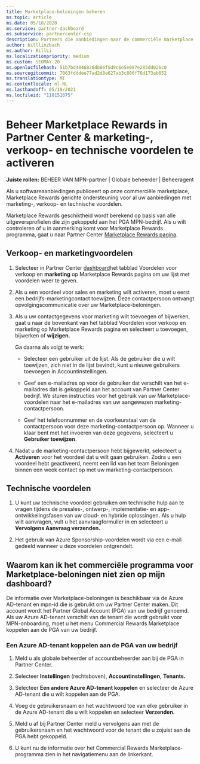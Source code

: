 ```yaml
---
title: Marketplace-beloningen beheren
ms.topic: article
ms.date: 05/18/2020
ms.service: partner-dashboard
ms.subservice: partnercenter-csp
description: Partners die aanbiedingen naar de commerciële marketplace publiceren, komen in aanmerking voor voordelen die marketingondersteuning bieden.
author: billlinzbach
ms.author: BillLi
ms.localizationpriority: medium
ms.custom: SEOMAY.20
ms.openlocfilehash: 51b7bd4846826db86f5d9c6e5e087e285dd026c0
ms.sourcegitcommit: 7063fdddee77ad2d8e627ab3c806f76d173ab652
ms.translationtype: MT
ms.contentlocale: nl-NL
ms.lasthandoff: 05/19/2021
ms.locfileid: "110151675"
---
```

# <a name="manage-marketplace-rewards-in-partner-center--activate-marketing-sales-and-technical-benefits"></a>Beheer Marketplace Rewards in Partner Center & marketing-, verkoop- en technische voordelen te activeren

**Juiste rollen:** BEHEER VAN MPN-partner | Globale beheerder | Beheeragent

Als u softwareaanbiedingen publiceert op onze commerciële marketplace, Marketplace Rewards gerichte ondersteuning voor al uw aanbiedingen met marketing-, verkoop- en technische voordelen.

Marketplace Rewards geschiktheid wordt berekend op basis van alle uitgeversprofielen die zijn gekoppeld aan het PGA MPN-bedrijf. Als u wilt controleren of u in aanmerking komt voor Marketplace Rewards programma, gaat u naar Partner Center [Marketplace Rewards pagina](https://partner.microsoft.com/dashboard/mpn/program/commercialmarketplace).

## <a name="sales-and-marketing-benefits"></a>Verkoop- en marketingvoordelen

1. Selecteer in Partner Center [dashboard](https://partner.microsoft.com/dashboard)het tabblad Voordelen voor verkoop en **marketing** op Marketplace Rewards pagina om uw lijst met voordelen weer te geven. 

2. Als u een voordeel voor sales en marketing wilt activeren, moet u eerst een bedrijfs-marketingcontact toewijzen. Deze contactpersoon ontvangt opvolgingscommunicatie over uw Marketplace-beloningen.

3. Als u uw contactgegevens voor marketing wilt toevoegen of bijwerken, gaat u naar de bovenkant van het tabblad Voordelen voor verkoop en marketing op Marketplace Rewards pagina en selecteert u toevoegen, bijwerken of **wijzigen.** 

   Ga daarna als volgt te werk:

   - Selecteer een gebruiker uit de lijst. Als de gebruiker die u wilt toewijzen, zich niet in de lijst bevindt, kunt u nieuwe gebruikers toevoegen in Accountinstellingen.

   - Geef een e-mailadres op voor de gebruiker dat verschilt van het e-mailadres dat is gekoppeld aan het account van Partner Center bedrijf. We sturen instructies voor het gebruik van uw Marketplace-voordelen naar het e-mailadres van uw aangewezen marketing-contactpersoon.

   - Geef het telefoonnummer en de voorkeurstaal van de contactpersoon voor deze marketing-contactpersoon op. Wanneer u klaar bent met het invoeren van deze gegevens, selecteert u **Gebruiker toewijzen**.

4. Nadat u de marketing-contactpersoon hebt bijgewerkt, selecteert u **Activeren** voor het voordeel dat u wilt gaan gebruiken. Zodra u een voordeel hebt geactiveerd, neemt een lid van het team Beloningen binnen een week contact op met uw marketing-contactpersoon.

## <a name="technical-benefits"></a>Technische voordelen

1. U kunt uw technische voordeel gebruiken om technische hulp aan te vragen tijdens de presales-, ontwerp-, implementatie- en app-ontwikkelingsfasen van uw cloud- en hybride oplossingen. Als u hulp wilt aanvragen, vult u het aanvraagformulier in en selecteert u **Vervolgens Aanvraag verzenden.**

2. Het gebruik van Azure Sponsorship-voordelen wordt via een e-mail gedeeld wanneer u deze voordelen ontgrendelt.

## <a name="why-cant-i-see-the-commercial-marketplace-rewards-program-on-my-dashboard"></a>Waarom kan ik het commerciële programma voor Marketplace-beloningen niet zien op mijn dashboard?

De informatie over Marketplace-beloningen is beschikbaar via de Azure AD-tenant en mpn-id die is gebruikt om uw Partner Center maken. Dit account wordt het Partner Global Account (PGA) van uw bedrijf genoemd. Als uw Azure AD-tenant verschilt van de tenant die wordt gebruikt voor MPN-onboarding, moet u het menu Commercial Rewards Marketplace koppelen aan de PGA van uw bedrijf.

### <a name="to-associate-an-azure-ad-tenant-with-the-pga-of-your-company"></a>Een Azure AD-tenant koppelen aan de PGA van uw bedrijf

1. Meld u als globale beheerder of accountbeheerder aan bij de PGA in Partner Center.

2. Selecteer **Instellingen** (rechtsboven), **Accountinstellingen,** **Tenants.** 

3. Selecteer **Een andere Azure AD-tenant koppelen** en selecteer de Azure AD-tenant die u wilt koppelen aan de PGA.

4. Voeg de gebruikersnaam en het wachtwoord toe van elke gebruiker in de Azure AD-tenant die u wilt koppelen en selecteer **Verzenden.**

5. Meld u af bij Partner Center meld u vervolgens aan met de gebruikersnaam en het wachtwoord voor de tenant die u zojuist aan de PGA hebt gekoppeld.

6. U kunt nu de informatie over het Commercial Rewards Marketplace-programma zien in het navigatiemenu aan de linkerkant.

